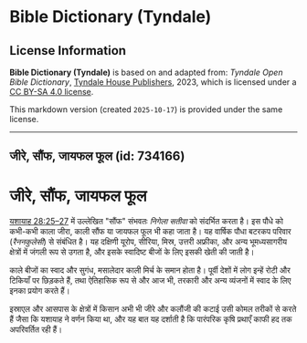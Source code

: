 # Bible Dictionary (Tyndale)

## License Information

**Bible Dictionary (Tyndale)** is based on and adapted from: _Tyndale Open Bible Dictionary_, [Tyndale House Publishers](https://tyndaleopenresources.com/), 2023, which is licensed under a [CC BY-SA 4.0 license](https://creativecommons.org/licenses/by-sa/4.0/legalcode.en).

This markdown version (created `2025-10-17`) is provided under the same license.



--------------------------------

## जीरे, सौंफ, जायफल फूल (id: 734166)

जीरे, सौंफ, जायफल फूल
=====================

[यशायाह 28:25–27](https://ref.ly/Isa28:25-Isa28:27) में उल्लेखित "सौंफ" संभवतः *निगेला सतीवा* को संदर्भित करता है। इस पौधे को कभी\-कभी काला जीरा, काली सौंफ या जायफल फूल भी कहा जाता है। यह वार्षिक पौधा बटरकप परिवार (*रैननकुलेसी*) से संबंधित है। यह दक्षिणी यूरोप, सीरिया, मिस्र, उत्तरी अफ्रीका, और अन्य भूमध्यसागरीय क्षेत्रों में जंगली रूप से उगता है, और इसके स्वादिष्ट बीजों के लिए इसकी खेती की जाती है।

काले बीजों का स्वाद और सुगंध, मसालेदार काली मिर्च के समान होता है। पूर्वी देशों में लोग इन्हें रोटी और टिकियाँ पर छिड़कते हैं, तथा ऐतिहासिक रूप से और आज भी, तरकारी और अन्य व्यंजनों में स्वाद के लिए इनका प्रयोग करते हैं।

इस्राएल और आसपास के क्षेत्रों में किसान अभी भी जीरे और कलौंजी की कटाई उसी कोमल तरीकों से करते हैं जैसा कि यशायाह ने वर्णन किया था, और यह बात यह दर्शाती है कि पारंपरिक कृषि प्रथाएँ काफी हद तक अपरिवर्तित रही हैं।



